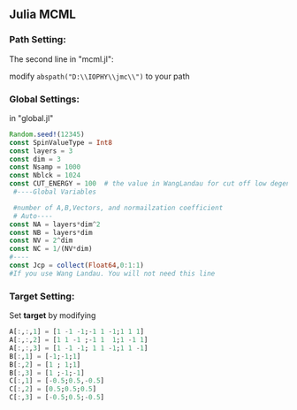 ## Julia MCML

### Path Setting: 

The second line in "mcml.jl": 

modify  `abspath("D:\\IOPHY\\jmc\\")` to your path 

### Global Settings: 

in "global.jl"

```julia
Random.seed!(12345)
const SpinValueType = Int8
const layers = 3
const dim = 3 
const Nsamp = 1000
const Nblck = 1024
const CUT_ENERGY = 100  # the value in WangLandau for cut off low degeneracy state
 #----Global Variables

 #number of A,B,Vectors, and normailzation coefficient
 # Auto----
const NA = layers*dim^2 
const NB = layers*dim
const NV = 2^dim
const NC = 1/(NV*dim)
#----
const Jcp = collect(Float64,0:1:1) 
#If you use Wang Landau. You will not need this line

```

### Target Setting:

Set **target** by modifying

```julia
A[:,:,1] = [1 -1 -1;-1 1 -1;1 1 1]
A[:,:,2] = [1 1 -1 ;-1 1  1;1 -1 1]
A[:,:,3] = [1 -1 -1; 1 1 -1;1 1 -1]
B[:,1] = [-1;-1;1]
B[:,2] = [1 ; 1;1]
B[:,3] = [1 ;-1;-1]
C[:,1] = [-0.5;0.5,-0.5]
C[:,2] = [0.5;0.5;0.5]
C[:,3] = [-0.5;0.5;-0.5]
```



